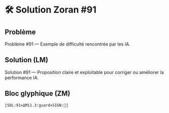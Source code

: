 # 🛠️ Solution Zoran #91

## Problème
Problème #91 — Exemple de difficulté rencontrée par les IA.

## Solution (LM)
Solution #91 — Proposition claire et exploitable pour corriger ou améliorer la performance IA.

## Bloc glyphique (ZM)
```
⟦SOL:91⋄ΔM11.3:guard⋄SIGN:🦋⟧
```
